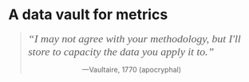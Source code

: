 A data vault for metrics
========================

> <span style="font-family: 'Times New Roman',serif; font-style: italic;
> font-size: 22px;">&ldquo;I may not agree with your methodology, but I'll
> store to capacity the data you apply it to.&rdquo;</span>
>
>  <span style="padding-left:100px">&nbsp;</span> —Vaultaire, 1770 (apocryphal)

